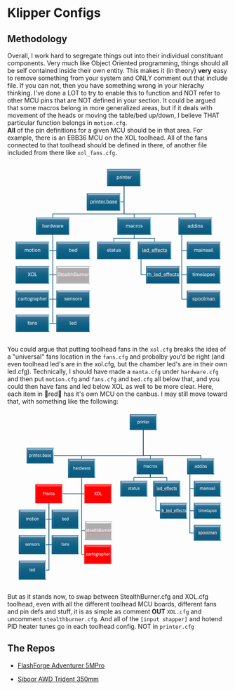 # Klipper Configs
## Methodology
Overall, I work hard to segregate things out into their individual constituant components.  Very much like Object Oriented programming, things should all be self contained inside their own entity.  This makes it (in theory) __very__ easy to remove something from your system and ONLY comment out that include file.  If you can not, then you have something wrong in your hierachy thinking.  I've done a LOT to try to enable this to function and NOT refer to other MCU pins that are NOT defined in your section.  It could be argued that some macros belong in more generalized areas, but if it deals with movement of the heads or moving the table/bed up/down, I believe THAT particular function belongs in `motion.cfg`.  
__All__ of the pin definitions for a given MCU should be in that area.  For example, there is an EBB36 MCU on the XOL toolhead.  All of the fans connected to that toolhead should be defined in there, of another file included from there like `xol_fans.cfg`.

<img alt="Example Hierarchy of Config files" src="images/ConfigLayout.png" height=400>

You could argue that putting toolhead fans in the `xol.cfg` breaks the idea of a "universal" fans location in the `fans.cfg` and probalby you'd be right (and even toolhead led's are in the xol.cfg, but the chamber led's are in their own led.cfg).  Technically, I should have made a `manta.cfg` under `hardware.cfg` and then put `motion.cfg` and `fans.cfg` and `bed.cfg` all below that, and you could then have fans and led below XOL as well to be more clear.  Here, each item in :red_circle:red:red_circle: has it's own MCU on the canbus.  I may still move toward that, with something like the following:

<img align=center alt="Alternate Example Hierarch" src="images/ConfigLayout2.png" height=400>

But as it stands now, to swap between StealthBurner.cfg and XOL.cfg toolhead, even with all the different toolhead MCU boards, different fans and pin defs and stuff, it is as simple as comment __OUT__ `XOL.cfg` and uncomment `stealthburner.cfg`.  And all of the `[input shapper]` and hotend PID heater tunes go in each toolhead config.  NOT in `printer.cfg`

## The Repos
- [FlashForge Adventurer 5MPro](FlashForge%20Adventurer%205MPro)

- [Siboor AWD Trident 350mm](Siboor%20AWD%20Trident%20350mm)

